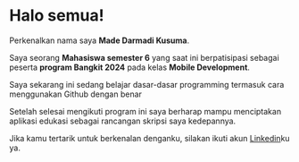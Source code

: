 # Halo semua! 

Perkenalkan nama saya **Made Darmadi Kusuma**.<br>

Saya seorang **Mahasiswa semester 6** yang saat ini berpatisipasi sebagai peserta **program Bangkit 2024** pada kelas **Mobile Development**.<br>

Saya sekarang ini sedang belajar dasar-dasar programming termasuk cara menggunakan Github dengan benar<br>

Setelah selesai mengikuti program ini saya berharap mampu menciptakan aplikasi edukasi sebagai rancangan skripsi saya kedepannya.<br>

Jika kamu tertarik untuk berkenalan denganku, silakan ikuti akun [Linkedin](https://www.linkedin.com/in/made-darmadi-kusuma-639aa0244/)ku ya.

